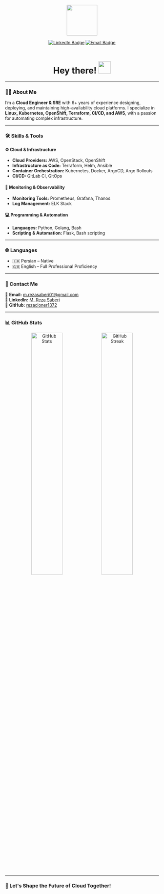 <p align="center"><img src="https://media.giphy.com/media/v1.Y2lkPTc5MGI3NjExZDY0ODZhODQyYTlkNjllOGJiZTk2YWIxNzM5YzUyZTc5Nzc0ZDdkNSZjdD1z/RN8FdaB6T1bkkI5n4I/giphy.gif" width="100"/></p>  

<p align="center">
<a href="https://https://www.linkedin.com/in/mrsaberi/"><img src="https://img.shields.io/badge/LinkedIn-blue?style=for-the-badge&logo=linkedin&logoColor=white" alt="LinkedIn Badge"></a>
<a href="mailto:m.rezasaberi01@gmail.com"><img src="https://img.shields.io/badge/Email-red?style=for-the-badge&logo=gmail&logoColor=white" alt="Email Badge"></a>
</p>
<p align="center"><img src="https://komarev.com/ghpvc/?username=rezacloner1372&style=flat-square&color=blue" alt=""></p>  

<h1 align="center">Hey there! <img src="https://media.giphy.com/media/hvRJCLFzcasrR4ia7z/giphy.gif" width="40"></h1>  

---

### 👨‍💻 About Me  

I’m a **Cloud Engineer & SRE** with 6+ years of experience designing, deploying, and maintaining high-availability cloud platforms. I specialize in **Linux, Kubernetes, OpenShift, Terraform, CI/CD, and AWS**, with a passion for automating complex infrastructure.  

---

### 🛠️ Skills & Tools  

#### ⚙️ Cloud & Infrastructure  
- **Cloud Providers:** AWS, OpenStack, OpenShift  
- **Infrastructure as Code:** Terraform, Helm, Ansible  
- **Container Orchestration:** Kubernetes, Docker, ArgoCD, Argo Rollouts  
- **CI/CD:** GitLab CI, GitOps

#### 🔎 Monitoring & Observability  
- **Monitoring Tools:** Prometheus, Grafana, Thanos  
- **Log Management:** ELK Stack  

#### 💻 Programming & Automation  
- **Languages:** Python, Golang, Bash  
- **Scripting & Automation:** Flask, Bash scripting  

---

### 🌐 Languages  
- 🇮🇷 Persian – Native  
- 🇬🇧 English – Full Professional Proficiency  

---

### 📩 Contact Me  

💌 **Email:** [m.rezasaberi01@gmail.com](mailto:m.rezasaberi01@gmail.com)  
🔗 **LinkedIn:** [M. Reza Saberi](https://www.linkedin.com/in/m-reza-saberi-b44365148/)  
🐙 **GitHub:** [rezacloner1372](https://github.com/rezacloner1372)  

---

### 📊 GitHub Stats  

<p align="center">
<img src="https://github-readme-stats.vercel.app/api?username=rezacloner1372&show_icons=true&theme=dracula" alt="GitHub Stats" width="45%"/>  
<img src="https://github-readme-streak-stats.herokuapp.com/?user=rezacloner1372&theme=dracula" alt="GitHub Streak" width="45%"/>
</p>

---

### 🚀 Let's Shape the Future of Cloud Together!  
